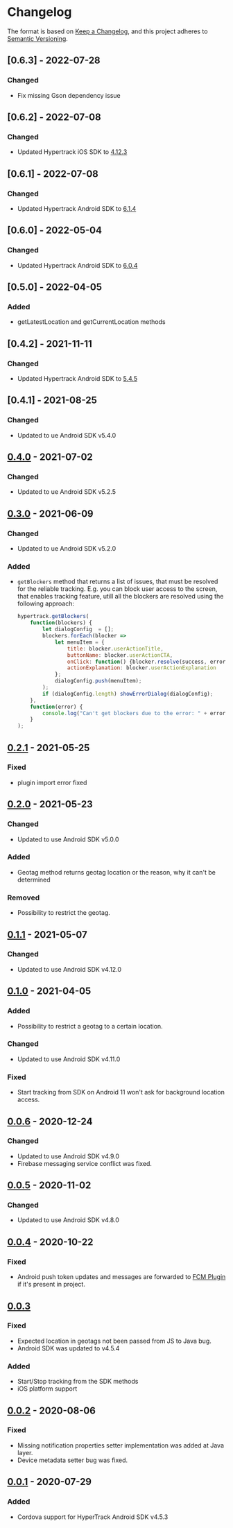 # Changelog

The format is based on [Keep a Changelog](https://keepachangelog.com/en/1.0.0/),
and this project adheres to [Semantic Versioning](https://semver.org/spec/v2.0.0.html).
## [0.6.3] - 2022-07-28
### Changed
- Fix missing Gson dependency issue

## [0.6.2] - 2022-07-08
### Changed
- Updated Hypertrack iOS SDK to [4.12.3](https://github.com/hypertrack/sdk-ios/blob/master/CHANGELOG.md#4123---2022-06-13)

## [0.6.1] - 2022-07-08
### Changed
- Updated Hypertrack Android SDK to [6.1.4](https://github.com/hypertrack/sdk-android/blob/master/CHANGELOG.md#614---2022-06-17)

## [0.6.0] - 2022-05-04
### Changed
- Updated Hypertrack Android SDK to [6.0.4](https://github.com/hypertrack/sdk-android/blob/master/CHANGELOG.md#604---2022-04-29)

## [0.5.0] - 2022-04-05
### Added
- getLatestLocation and getCurrentLocation methods 

## [0.4.2] - 2021-11-11
### Changed
- Updated Hypertrack Android SDK to [5.4.5](https://github.com/hypertrack/sdk-android/releases/tag/v5.4.5)

## [0.4.1] - 2021-08-25
### Changed
- Updated to ue Android SDK v5.4.0

## [0.4.0] - 2021-07-02
### Changed
- Updated to ue Android SDK v5.2.5

## [0.3.0] - 2021-06-09
### Changed
- Updated to ue Android SDK v5.2.0
### Added
- `getBlockers` method that returns a list of issues, that must be resolved for the reliable tracking. E.g. you can block user access to the screen, that enables tracking feature, utill all the blockers are resolved using the following approach:
    ```js
    hypertrack.getBlockers(
        function(blockers) {
            let dialogConfig  = [];
            blockers.forEach(blocker => 
                let menuItem = {
                    title: blocker.userActionTitle,
                    buttonName: blocker.userActionCTA,
                    onClick: function() {blocker.resolve(success, error);},
                    actionExplanation: blocker.userActionExplanation
                };
                dialogConfig.push(menuItem);
            );
            if (dialogConfig.length) showErrorDialog(dialogConfig);
        },
        function(error) {
            console.log("Can't get blockers due to the error: " + error);
        }
    );
    ```

## [0.2.1] - 2021-05-25
### Fixed
- plugin import error fixed

## [0.2.0] - 2021-05-23
### Changed
- Updated to use Android SDK v5.0.0
### Added 
- Geotag method returns geotag location or the reason, why it can't be determined
### Removed
- Possibility to restrict the geotag.

## [0.1.1] - 2021-05-07
### Changed
- Updated to use Android SDK v4.12.0

## [0.1.0] - 2021-04-05
### Added
- Possibility to restrict a geotag to a certain location.
### Changed
- Updated to use Android SDK v4.11.0
### Fixed
- Start tracking from SDK on Android 11 won't ask for background location access.

## [0.0.6] - 2020-12-24
### Changed
- Updated to use Android SDK v4.9.0
- Firebase messaging service conflict was fixed.

## [0.0.5] - 2020-11-02
### Changed
- Updated to use Android SDK v4.8.0

## [0.0.4] - 2020-10-22
### Fixed
- Android push token updates and messages are forwarded to [FCM Plugin](https://github.com/andrehtissot/cordova-plugin-fcm-with-dependecy-updated) if it's present in project.

## [0.0.3]
### Fixed
- Expected location in geotags not been passed from JS to Java bug.
- Android SDK was updated to v4.5.4
### Added
- Start/Stop tracking from the SDK methods
- iOS platform support

## [0.0.2] - 2020-08-06
### Fixed
- Missing notification properties setter implementation was added at Java layer.
- Device metadata setter bug was fixed.

##  [0.0.1] - 2020-07-29
### Added
- Cordova support for HyperTrack Android SDK v4.5.3

[unreleased]: https://github.com/hypertrack/cordova-plugin-hypertrack/compare/v0.4.0...HEAD
[0.4.0]: https://github.com/hypertrack/cordova-plugin-hypertrack/compare/v0.3.0...v0.4.0
[0.3.0]: https://github.com/hypertrack/cordova-plugin-hypertrack/compare/v0.2.1...v0.3.0
[0.2.1]: https://github.com/hypertrack/cordova-plugin-hypertrack/compare/v0.2.0...v0.2.1
[0.2.0]: https://github.com/hypertrack/cordova-plugin-hypertrack/compare/v0.1.1...v0.2.0
[0.1.1]: https://github.com/hypertrack/cordova-plugin-hypertrack/compare/v0.1.0...v0.1.1
[0.1.0]: https://github.com/hypertrack/cordova-plugin-hypertrack/compare/v0.0.6...v0.1.0
[0.0.6]: https://github.com/hypertrack/cordova-plugin-hypertrack/compare/v0.0.5...v0.0.6
[0.0.5]: https://github.com/hypertrack/cordova-plugin-hypertrack/compare/v0.0.4...v0.0.5
[0.0.4]: https://github.com/hypertrack/cordova-plugin-hypertrack/compare/v0.0.3...v0.0.4
[0.0.3]: https://github.com/hypertrack/cordova-plugin-hypertrack/compare/v0.0.2...v0.0.3
[0.0.2]: https://github.com/hypertrack/cordova-plugin-hypertrack/compare/v0.0.1...v0.0.2
[0.0.1]: https://github.com/hypertrack/cordova-plugin-hypertrack/releases/tag/v0.0.1
